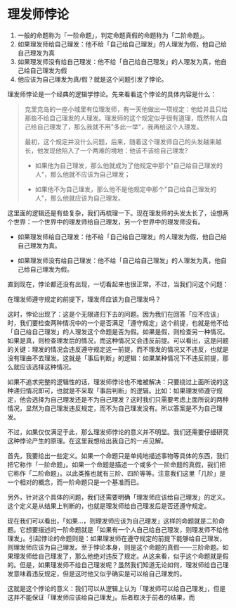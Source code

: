 # 理发师悖论

1. 一般的命题称为「一阶命题」，判定命题真假的命题称为「二阶命题」。
2. 如果理发师给自己理发：他不给「自己给自己理发」的人理发为假，他自己给自己理发为真
3. 如果理发师没有给自己理发：他不给「自己给自己理发」的人理发为真，他自己给自己理发为假
4. 他应该为自己理发为真/假？就是这个问题引发了悖论。



理发师悖论是一个经典的逻辑学悖论。先来看看这个悖论的具体内容是什么：

> 克里克岛的一座小城里有位理发师，有一天他做出一项规定：他给并且只给那些不给自己理发的人理发。理发师的这个规定似乎很有道理，既然有人自己给自己理发了，那么我就不用"多此一举"，我再给这个人理发。
>
> 最初，这个规定并没什么问题，后来，随着这个理发师自己的头发越来越长，他发现他陷入了一个两难的境地：他该不该给自己理发?
>
> - 如果他为自己理发，那么他就成为了他规定中那个"自己给自己理发的人"，那么他就不应该为自己理发；
>
> - 如果他不为自己理发，那么他不是他规定中那个"自己给自己理发的人"，那么他就应该为自己理发。

这里面的逻辑还是有些复杂，我们再梳理一下。现在理发师的头发太长了，设想两个世界：一个世界中的理发师给自己理发，另一个世界中的理发师没有。

- 如果理发师给自己理发：他不给「自己给自己理发」的人理发为假，他自己给自己理发为真。

- 如果理发师没有给自己理发：他不给「自己给自己理发」的人理发为真，他自己给自己理发为假。

直到现在，悖论都还没有出现，一切看起来也很正常。不过，当我们问这个问题：

在理发师遵守规定的前提下，理发师应该为自己理发吗？

这时，悖论出现了：这是个无限递归下去的问题。因为我们在回答「应不应该」时，我们要检查两种情况中的一个是否满足「遵守规定」这个前提，也就是他不给「自己给自己理发」的人理发这个命题是否为假。如果是假，则检查另一种情况。如果是真，则检查理发后的情况，而这种情况又会违反前提。可以看出，这是问题的关键：理发的情况会违反遵守规定这一前提，而不理发的情况又不违反，也就是没有理由不去理发。这就是「事后判断」的逻辑：如果某种情况下不违反前提，那么就应该选择这种情况。

如果不追求完整的逻辑性的话，理发师悖论也不难被解决：只要绕过上面所说的这种递归情况即可，也就是不采取「事后判断」的逻辑。比如：如果理发师遵守规定，他会选择为自己理发还是不为自己理发？这时我们只需要考虑上面所说的两种情况，显然为自己理发违反规定，而不为自己理发没有。所以答案是不为自己理发。

不过，如果仅仅满足于此，那么理发师悖论的意义并不明显。我们还需要仔细研究这种悖论产生的原理。在这里我想给出我自己的一点见解。

首先，我要给出一些定义。如果一个命题只是单纯地描述事物等具体的东西，我们把它称作「一阶命题」。如果一个命题是描述一个或多个一阶命题的真假，我们把它称作「二阶命题」。以此类推也就有三阶、四阶等等。注意我们这里「几阶」是一个相对的概念，而一阶命题只是一个基准而已。

另外，针对这个具体的问题，我们还需要明确「理发师应该给自己理发」的定义。这个定义是从结果上判断的，也就是理发师给自己理发后是否还遵守规定。

现在我们可以看出，「如果...，则理发师应该为自己理发」这样的命题就是二阶命题。它想要描述的一阶命题就是「如果有一个人自己给自己理发，则理发师不给他理发」。引起悖论的命题则是：如果理发师在遵守规定的前提下能够给自己理发，则理发师应该为自己理发。至于悖论本身，则是这个命题的真假——三阶命题。如果理发师给自己理发了，那么他绝对违反了规定。从这来看，似乎这个命题就是假的。但是，如果理发师不给自己理发呢？虽然我们知道无论如何，理发师给自己理发意味着违反规定，但是这时他又似乎确实是可以给自己理发的。

这就是这个悖论的意义：我们可以从逻辑上认为「理发师可以给自己理发」，但是这并不能保证「理发师应该给自己理发」。后者取决于前者的结果，而

